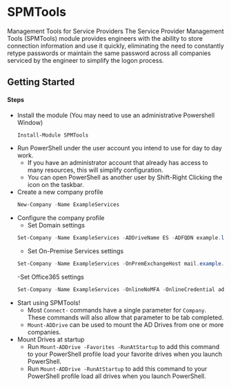 # SPMTools
Management Tools for Service Providers
The Service Provider Management Tools (SPMTools) module provides engineers with the ability to store connection information and use it quickly, eliminating the need to constantly retype passwords or maintain the same password across all companies serviced by the engineer to simplify the logon process. 

## Getting Started
#### Steps
* Install the module (You may need to use an administrative Powershell Window)
    ```powershell
    Install-Module SPMTools
    ```
* Run PowerShell under the user account you intend to use for day to day work.
    - If you have an administrator account that already has access to many resources, this will simplify configuration.
    - You can open PowerShell as another user by Shift-Right Clicking the icon on the taskbar.
* Create a new company profile
    ```powershell
    New-Company -Name ExampleServices
    ```
* Configure the company profile
    - Set Domain settings
    ```powershell
    Set-Company -Name ExampleServices -ADDriveName ES -ADFQDN example.local -ADCredential example\adminuser
    ```
    - Set On-Premise Services settings
    ```powershell
    Set-Company -Name ExampleServices -OnPremExchangeHost mail.example.local -OnPremCredential example\adminuser
    ```
    -Set Office365 settings
    ```powershell
    Set-Company -Name ExampleServices -OnlineNoMFA -OnlineCredential adminuser@example.onmicrosoft.com
    ```
* Start using SPMTools!
    - Most `Connect-` commands have a single parameter for `Company`. These commands will also allow that parameter to be tab completed.
    - `Mount-ADDrive` can be used to mount the AD Drives from one or more companies.
* Mount Drives at startup
    - Run `Mount-ADDrive -Favorites -RunAtStartup` to add this command to your PowerShell profile load your favorite drives when you launch PowerShell.
    - Run `Mount-ADDrive -RunAtStartup` to add this command to your PowerShell profile load all drives when you launch PowerShell.